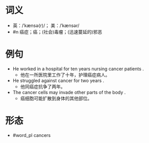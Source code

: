 # 词义
- 英：/ˈkænsə(r)/； 美：/ˈkænsər/
- #n 癌症；癌；(社会)毒瘤；(迅速蔓延的)邪恶
# 例句
- He worked in a hospital for ten years nursing cancer patients .
	- 他在一所医院里工作了十年，护理癌症病人。
- He struggled against cancer for two years .
	- 他同癌症抗争了两年。
- The cancer cells may invade other parts of the body .
	- 癌细胞可能扩散到身体的其他部位。
# 形态
- #word_pl cancers

